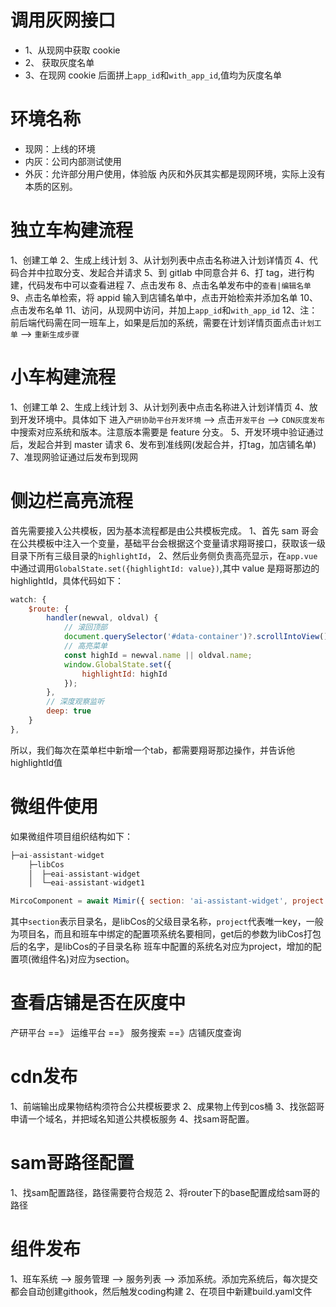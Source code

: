 # 调用灰网接口

- 1、从现网中获取 cookie
- 2、 获取灰度名单
- 3、在现网 cookie 后面拼上`app_id`和`with_app_id`,值均为灰度名单

# 环境名称

- 现网：上线的环境
- 内灰：公司内部测试使用
- 外灰：允许部分用户使用，体验版
  內灰和外灰其实都是现网环境，实际上没有本质的区别。

# 独立车构建流程

1、创建工单
2、生成上线计划
3、从计划列表中点击名称进入计划详情页
4、代码合并中拉取分支、发起合并请求
5、到 gitlab 中同意合并
6、打 tag，进行构建，代码发布中可以查看进程
7、点击发布
8、点击名单发布中的`查看|编辑名单`
9、点击名单检索，将 appid 输入到店铺名单中，点击开始检索并添加名单
10、点击发布名单
11、访问，从现网中访问，并加上`app_id`和`with_app_id`
12、注：前后端代码需在同一班车上，如果是后加的系统，需要在计划详情页面点击`计划工单` --> `重新生成步骤`

# 小车构建流程

1、创建工单
2、生成上线计划
3、从计划列表中点击名称进入计划详情页
4、放到开发环境中。具体如下 进入`产研协助平台开发环境` --> 点击`开发平台` --> `CDN灰度发布`中搜索对应系统和版本。注意版本需要是 feature 分支。
5、开发环境中验证通过后，发起合并到 master 请求
6、发布到准线网(发起合并，打tag，加店铺名单)
7、准现网验证通过后发布到现网

# 侧边栏高亮流程

首先需要接入公共模板，因为基本流程都是由公共模板完成。
1、首先 sam 哥会在公共模板中注入一个变量，基础平台会根据这个变量请求翔哥接口，获取该一级目录下所有三级目录的`highlightId`，
2、然后业务侧负责高亮显示，在`app.vue`中通过调用`GlobalState.set({highlightId: value})`,其中 value 是翔哥那边的 highlightId，具体代码如下：

```js
watch: {
    $route: {
        handler(newval, oldval) {
            // 滚回顶部
            document.querySelector('#data-container')?.scrollIntoView();
            // 高亮菜单
            const highId = newval.name || oldval.name;
            window.GlobalState.set({
                highlightId: highId
            });
        },
        // 深度观察监听
        deep: true
    }
},
```
所以，我们每次在菜单栏中新增一个tab，都需要翔哥那边操作，并告诉他highlightId值

# 微组件使用
如果微组件项目组织结构如下：
```js
├─ai-assistant-widget
    ├─libCos
    │  ├─eai-assistant-widget
    │  └─eai-assistant-widget1
```
```js
MircoComponent = await Mimir({ section: 'ai-assistant-widget', project: 'project_name' })?.get('eai-assistant-widget');
```

其中`section`表示目录名，是libCos的父级目录名称，`project`代表唯一key，一般为项目名，而且和班车中绑定的配置项系统名要相同，get后的参数为libCos打包后的名字，是libCos的子目录名称
班车中配置的系统名对应为project，增加的配置项(微组件名)对应为section。

# 查看店铺是否在灰度中
产研平台 ==》 运维平台 ==》 服务搜索 ==》店铺灰度查询


# cdn发布
1、前端输出成果物结构须符合公共模板要求
2、成果物上传到cos桶
3、找张韶哥申请一个域名，并把域名知道公共模板服务
4、找sam哥配置。 


# sam哥路径配置
1、找sam配置路径，路径需要符合规范
2、将router下的base配置成给sam哥的路径

# 组件发布
1、班车系统 --> 服务管理 --> 服务列表 --> 添加系统。添加完系统后，每次提交都会自动创建githook，然后触发coding构建
2、在项目中新建build.yaml文件